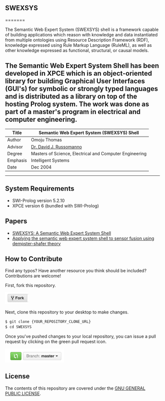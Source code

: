 ## SWEXSYS
=======

The Semantic Web Expert System (SWEXSYS) shell is a framework capable of building applications which reason with knowledge and data instantiated from multiple ontologies using Resource Description Framework (RDF), knowledge expressed using Rule Markup Language (RuleML), as well as other knowledge expressed as functional, structural, or causal models. 

The Semantic Web Expert System Shell has been developed in XPCE which is an object-oriented library for building Graphical User Interfaces (GUI's) for symbolic or strongly typed languages and is distributed as a library on top of the hosting Prolog system.
The work was done as part of a master's program in electrical and computer engineering. 
-----------------------------------------------------------------------------------
| Title    | Semantic Web Expert System (SWEXSYS) Shell |
| -------- | --------------------------------------------------------------------- |
| Author   | Omoju Thomas 							                               |
| Advisor  | [Dr. David J. Russomanno ][David] 					                       |
| Degree   | Masters of Science, Electrical and Computer Engineering 	                   |
| Emphasis | Intelligent Systems				|
| Date     | Dec 2004								                               |
------------------------------------------------------------------------------------
[David]: http://engr.iupui.edu/main/people/detail.php?id=drussoma

## System Requirements

- SWI-Prolog version 5.2.10
- XPCE version  6 (bundled with SWI-Prolog)

## Papers
- [SWEXSYS: A Semantic Web Expert System Shell](http://www.actapress.com/Abstract.aspx?paperId=15878)
- [Applying the semantic web expert system shell to sensor fusion using dempster-shafer theory](https://www.google.com/url?sa=t&rct=j&q=&esrc=s&source=web&cd=1&ved=0ahUKEwj_5d2I35vMAhUB1WMKHW4xDvsQFggdMAA&url=http%3A%2F%2Fieeexplore.ieee.org%2Fxpls%2Fabs_all.jsp%3Farnumber%3D1460868&usg=AFQjCNEm9iTOIibZauLpwV3SyxEpb1v8dw&sig2=tLKN9C-M_fLZHx0Xeht_Jw&cad=rja)


## How to Contribute

Find any typos? Have another resource you think should be included? Contributions are welcome!

First, fork this repository.

![Fork Icon](images/fork-icon.png)

Next, clone this repository to your desktop to make changes.

```sh
$ git clone {YOUR_REPOSITORY_CLONE_URL}
$ cd SWEXSYS
```

Once you've pushed changes to your local repository, you can issue a pull request by clicking on the green pull request icon.

![Pull Request Icon](images/pull-request-icon.png)


## License

The contents of this repository are covered under the [GNU GENERAL PUBLIC LICENSE](License.md).


